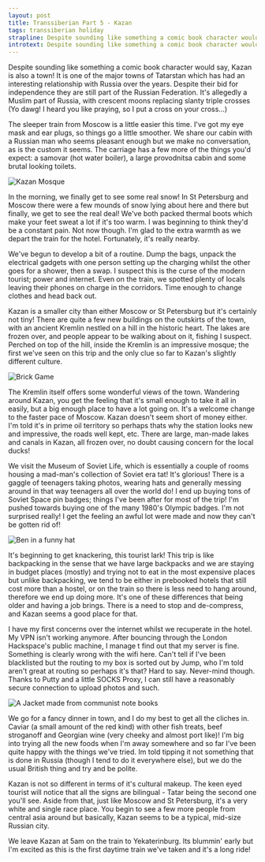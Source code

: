 ```yaml
---
layout: post
title: Transsiberian Part 5 - Kazan
tags: transsiberian holiday
strapline: Despite sounding like something a comic book character would say, Kazan is also a town!
introtext: Despite sounding like something a comic book character would say, Kazan is also a town! It is one of the major towns of Tatarstan which has had an interesting relationship with Russia over the years. Despite their bid for independence they are still part of the Russian Federation. It's allegedly a Muslim part of Russia, with crescent moons replacing slanty triple crosses.
---
```


Despite sounding like something a comic book character would say, Kazan is also a town! It is one of the major towns of Tatarstan which has had an interesting relationship with Russia over the years. Despite their bid for independence they are still part of the Russian Federation. It's allegedly a Muslim part of Russia, with crescent moons replacing slanty triple crosses (Yo dawg! I heard you like praying, so I put a cross on your cross...)

The sleeper train from Moscow is a little easier this time. I've got my eye mask and ear plugs, so things go a little smoother. We share our cabin with a Russian man who seems pleasant enough but we make no conversation, as is the custom it seems. The carriage has a few more of the things you'd expect: a samovar (hot water boiler), a large provodnitsa cabin and some brutal looking toilets.

![Kazan Mosque](https://farm9.staticflickr.com/8709/16864605682_d7650be61b.jpg)

In the morning, we finally get to see some real snow! In St Petersburg and Moscow there were a few mounds of snow lying about here and there but finally, we get to see the real deal! We've both packed thermal boots which make your feet sweat a lot if it's too warm. I was beginning to think they'd be a constant pain. Not now though. I'm glad to the extra warmth as we depart the train for the hotel. Fortunately, it's really nearby.

We've begun to develop a bit of a routine. Dump the bags, unpack the electrical gadgets with one person setting up the charging whilst the other goes for a shower, then a swap. I suspect this is the curse of the modern tourist; power and internet. Even on the train, we spotted plenty of locals leaving their phones on charge in the corridors. Time enough to change clothes and head back out.

Kazan is a smaller city than either Moscow or St Petersburg but it's certainly not tiny! There are quite a few new buildings on the outskirts of the town, with an ancient Kremlin nestled on a hill in the historic heart. The lakes are frozen over, and people appear to be walking about on it, fishing I suspect. Perched on top of the hill, inside the Kremlin is an impressive mosque; the first we've seen on this trip and the only clue so far to Kazan's slightly different culture.

![Brick Game](https://farm8.staticflickr.com/7625/16864744461_e1d156f36b.jpg)

The Kremlin itself offers some wonderful views of the town. Wandering around Kazan, you get the feeling that it's small enough to take it all in easily, but a big enough place to have a lot going on. It's a welcome change to the faster pace of Moscow. Kazan doesn't seem short of money either. I'm told it's in prime oil territory so perhaps thats why the station looks new and impressive, the roads well kept, etc. There are large, man-made lakes and canals in Kazan, all frozen over, no doubt causing concern for the local ducks!

We visit the Museum of Soviet Life, which is essentially a couple of rooms housing a mad-man's collection of Soviet era tat! It's glorious! There is a gaggle of teenagers taking photos, wearing hats and generally messing around in that way teenagers all over the world do! I end up buying tons of Soviet Space pin badges; things I've been after for most of the trip! I'm pushed towards buying one of the many 1980's Olympic badges. I'm not surprised really! I get the feeling an awful lot were made and now they can't be gotten rid of!

![Ben in a funny hat](https://farm8.staticflickr.com/7588/16678371500_6d7823710c.jpg)

It's beginning to get knackering, this tourist lark! This trip is like backpacking in the sense that we have large backpacks and we are staying in budget places (mostly) and trying not to eat in the most expensive places but unlike backpacking, we tend to be either in prebooked hotels that still cost more than a hostel, or on the train so there is less need to hang around, therefore we end up doing more. It's one of these differences that being older and having a job brings. There is a need to stop and de-compress, and Kazan seems a good place for that.

I have my first concerns over the internet whilst we recuperate in the hotel. My VPN isn't working anymore. After bouncing through the London Hackspace's public machine, I manage t find out that my server is fine. Something is clearly wrong with the wifi here. Can't tell if I've been blacklisted but the routing to my box is sorted out by Jump, who I'm told aren't great at routing so perhaps it's that? Hard to say. Never-mind though. Thanks to Putty and a little SOCKS Proxy, I can still have a reasonably secure connection to upload photos and such.

<div class="clearfix"></div>

![A Jacket made from communist note books](https://farm9.staticflickr.com/8683/16865765015_0d2214cb57.jpg)

We go for a fancy dinner in town, and I do my best to get all the cliches in. Caviar (a small amount of the red kind) with other fish treats, beef stroganoff and Georgian wine (very cheeky and almost port like)! I'm big into trying all the new foods when I'm away somewhere and so far I've been quite happy with the things we've tried. Im told tipping it not something that is done in Russia (though I tend to do it everywhere else), but we do the usual British thing and try and be polite.

Kazan is not so different in terms of it's cultural makeup. The keen eyed tourist will notice that all the signs are bilingual - Tatar being the second one you'll see. Aside from that, just like Moscow and St Petersburg, it's a very white and single race place. You begin to see a few more people from central asia around but basically, Kazan seems to be a typical, mid-size Russian city. 

We leave Kazan at 5am on the train to Yekaterinburg. Its blummin' early but I'm excited as this is the first daytime train we've taken and it's a long ride! 